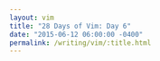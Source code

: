 ```yaml
---
layout: vim
title: "28 Days of Vim: Day 6"
date: "2015-06-12 06:00:00 -0400"
permalink: /writing/vim/:title.html
---
```


